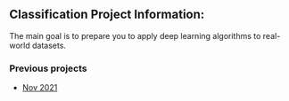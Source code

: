 ## Classification Project Information:
The main goal is to prepare you to apply deep learning algorithms to real-world datasets.

### Previous projects
- [Nov 2021](https://github.com/alielkassas/Teaching/blob/master/DataScience/projects/DL/prev_projects2021(Nov).md)
